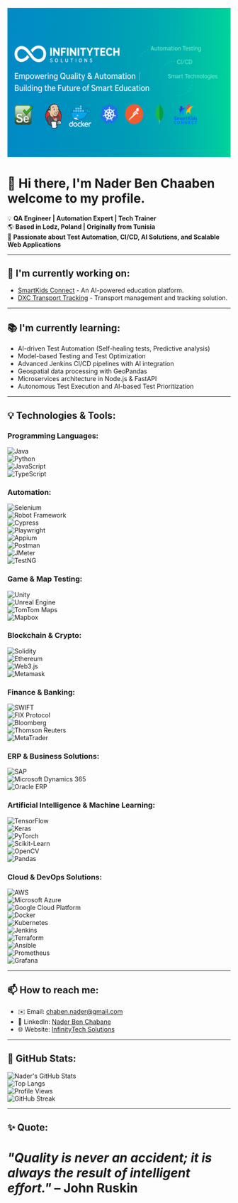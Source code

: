 ![Header](assets/header.png)


# 👋 Hi there, I'm Nader Ben Chaaben welcome to my profile.
💡 **QA Engineer | Automation Expert | Tech Trainer**  
🌎 **Based in Lodz, Poland | Originally from Tunisia**  
🔎 **Passionate about Test Automation, CI/CD, AI Solutions, and Scalable Web Applications**  

---

## 🚀 I'm currently working on:
- [SmartKids Connect](https://github.com/InfinityTech-SmartKids) - An AI-powered education platform.
- [DXC Transport Tracking](https://github.com/InfinityTech-DXC) - Transport management and tracking solution.

---

## 📚 I'm currently learning:
- AI-driven Test Automation (Self-healing tests, Predictive analysis)
- Model-based Testing and Test Optimization  
- Advanced Jenkins CI/CD pipelines with AI integration  
- Geospatial data processing with GeoPandas  
- Microservices architecture in Node.js & FastAPI  
- Autonomous Test Execution and AI-based Test Prioritization    

---

## 💡 Technologies & Tools:

### **Programming Languages:**  
![Java](https://img.shields.io/badge/-Java-007396?logo=java&logoColor=white)  
![Python](https://img.shields.io/badge/-Python-3776AB?logo=python&logoColor=white)  
![JavaScript](https://img.shields.io/badge/-JavaScript-F7DF1E?logo=javascript&logoColor=black)  
![TypeScript](https://img.shields.io/badge/-TypeScript-3178C6?logo=typescript&logoColor=white)  

### **Automation:**  
![Selenium](https://img.shields.io/badge/-Selenium-43B02A?logo=selenium&logoColor=white)  
![Robot Framework](https://img.shields.io/badge/-Robot%20Framework-000?logo=robot-framework&logoColor=white)  
![Cypress](https://img.shields.io/badge/-Cypress-17202C?logo=cypress&logoColor=white)  
![Playwright](https://img.shields.io/badge/-Playwright-2C2E3B?logo=playwright&logoColor=white)  
![Appium](https://img.shields.io/badge/-Appium-00ADC1?logo=appium&logoColor=white)  
![Postman](https://img.shields.io/badge/-Postman-FF6C37?logo=postman&logoColor=white)  
![JMeter](https://img.shields.io/badge/-JMeter-D22128?logo=apache-jmeter&logoColor=white)  
![TestNG](https://img.shields.io/badge/-TestNG-FF7300?logo=testng&logoColor=white)  

### **Game & Map Testing:**  
![Unity](https://img.shields.io/badge/-Unity-000000?logo=unity&logoColor=white)  
![Unreal Engine](https://img.shields.io/badge/-Unreal%20Engine-313131?logo=unreal-engine&logoColor=white)  
![TomTom Maps](https://img.shields.io/badge/-TomTom%20Maps-FF0000?logo=tomtom&logoColor=white)  
![Mapbox](https://img.shields.io/badge/-Mapbox-4264FB?logo=mapbox&logoColor=white)  

### **Blockchain & Crypto:**  
![Solidity](https://img.shields.io/badge/-Solidity-363636?logo=solidity&logoColor=white)  
![Ethereum](https://img.shields.io/badge/-Ethereum-3C3C3D?logo=ethereum&logoColor=white)  
![Web3.js](https://img.shields.io/badge/-Web3.js-F16822?logo=web3.js&logoColor=white)  
![Metamask](https://img.shields.io/badge/-Metamask-F6851B?logo=metamask&logoColor=white)  

### **Finance & Banking:**  
![SWIFT](https://img.shields.io/badge/-SWIFT-0033A0?logo=swift&logoColor=white)  
![FIX Protocol](https://img.shields.io/badge/-FIX%20Protocol-0071C5?logo=fixprotocol&logoColor=white)  
![Bloomberg](https://img.shields.io/badge/-Bloomberg-2C2C2C?logo=bloomberg&logoColor=white)  
![Thomson Reuters](https://img.shields.io/badge/-Thomson%20Reuters-FF8000?logo=thomsonreuters&logoColor=white)  
![MetaTrader](https://img.shields.io/badge/-MetaTrader-007FFF?logo=metatrader&logoColor=white)  

### **ERP & Business Solutions:**  
![SAP](https://img.shields.io/badge/-SAP-0FAAFF?logo=sap&logoColor=white)  
![Microsoft Dynamics 365](https://img.shields.io/badge/-Microsoft%20Dynamics%20365-0078D7?logo=microsoft-dynamics-365&logoColor=white)  
![Oracle ERP](https://img.shields.io/badge/-Oracle%20ERP-F80000?logo=oracle&logoColor=white)

### **Artificial Intelligence & Machine Learning:**  
![TensorFlow](https://img.shields.io/badge/-TensorFlow-FF6F00?logo=tensorflow&logoColor=white)  
![Keras](https://img.shields.io/badge/-Keras-D00000?logo=keras&logoColor=white)  
![PyTorch](https://img.shields.io/badge/-PyTorch-EE4C2C?logo=pytorch&logoColor=white)  
![Scikit-Learn](https://img.shields.io/badge/-Scikit%20Learn-F7931E?logo=scikitlearn&logoColor=white)  
![OpenCV](https://img.shields.io/badge/-OpenCV-5C3EE8?logo=opencv&logoColor=white)  
![Pandas](https://img.shields.io/badge/-Pandas-150458?logo=pandas&logoColor=white)  

### **Cloud & DevOps Solutions:**  
![AWS](https://img.shields.io/badge/-AWS-232F3E?logo=amazon-aws&logoColor=white)  
![Microsoft Azure](https://img.shields.io/badge/-Microsoft%20Azure-0078D7?logo=microsoft-azure&logoColor=white)  
![Google Cloud Platform](https://img.shields.io/badge/-Google%20Cloud-4285F4?logo=google-cloud&logoColor=white)  
![Docker](https://img.shields.io/badge/-Docker-2496ED?logo=docker&logoColor=white)  
![Kubernetes](https://img.shields.io/badge/-Kubernetes-326CE5?logo=kubernetes&logoColor=white)  
![Jenkins](https://img.shields.io/badge/-Jenkins-D24939?logo=jenkins&logoColor=white)  
![Terraform](https://img.shields.io/badge/-Terraform-7B42BC?logo=terraform&logoColor=white)  
![Ansible](https://img.shields.io/badge/-Ansible-EE0000?logo=ansible&logoColor=white)  
![Prometheus](https://img.shields.io/badge/-Prometheus-E6522C?logo=prometheus&logoColor=white)  
![Grafana](https://img.shields.io/badge/-Grafana-F46800?logo=grafana&logoColor=white)  


---

## 📫 How to reach me:
- ✉️ Email: [chaben.nader@gmail.com](mailto:chaben.nader@gmail.com)  
- 🔗 LinkedIn: [Nader Ben Chabane](https://www.linkedin.com/in/nader-ben-chabane)  
- 🌐 Website: [InfinityTech Solutions](https://infinitytech-solutions.com)  

---

## 🌟 GitHub Stats:


![Nader's GitHub Stats](https://github-readme-stats.vercel.app/api?username=ben-chaaben-nader&show_icons=true&theme=radical&cache_seconds=1800)  
![Top Langs](https://github-readme-stats.vercel.app/api/top-langs/?username=ben-chaaben-nader&layout=compact&theme=radical&cache_seconds=1800)  
![Profile Views](https://komarev.com/ghpvc/?username=ben-chaaben-nader&color=blue&cache_seconds=1800)  
![GitHub Streak](https://github-readme-streak-stats.herokuapp.com/?user=ben-chaaben-nader&theme=radical&cache_seconds=1800)




---

## ✨ **Quote:**  
*"Quality is never an accident; it is always the result of intelligent effort."* – John Ruskin  
=======
